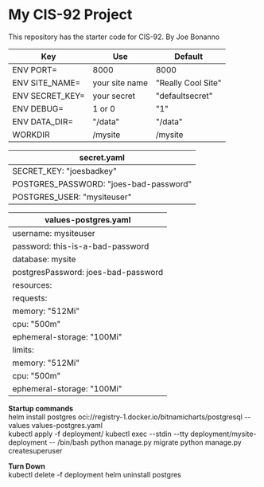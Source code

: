 # My CIS-92 Project 

This repository has the starter code for CIS-92. 
By Joe Bonanno

| Key | Use | Default |
| --- | --- | --- | 
| ENV PORT= | 8000 | 8000 | 
| ENV SITE_NAME= | your site name | "Really Cool Site" | 
| ENV SECRET_KEY= | your secret | "defaultsecret" | 
| ENV DEBUG=| 1 or 0 | "1" | 
| ENV DATA_DIR=| "/data" | "/data" | 
| WORKDIR  | /mysite | /mysite | 

| secret.yaml |
| --- |
| SECRET_KEY: "joesbadkey" |
| POSTGRES_PASSWORD: "joes-bad-password" |
| POSTGRES_USER: "mysiteuser" |

| values-postgres.yaml |
| --- |
| username: mysiteuser |
| password: this-is-a-bad-password |
| database: mysite |
| postgresPassword: joes-bad-password |
|  resources: |
|    requests: |
|      memory: "512Mi" |
|      cpu: "500m" |
|      ephemeral-storage: "100Mi" |
|    limits: |
|      memory: "512Mi" |
|      cpu: "500m" |
|      ephemeral-storage: "100Mi" |


**Startup commands**  
helm install postgres oci://registry-1.docker.io/bitnamicharts/postgresql --values values-postgres.yaml  
kubectl apply -f deployment/
kubectl exec --stdin --tty  deployment/mysite-deployment -- /bin/bash
python manage.py migrate
python manage.py createsuperuser

**Turn Down**  
kubectl delete -f deployment
helm uninstall postgres
